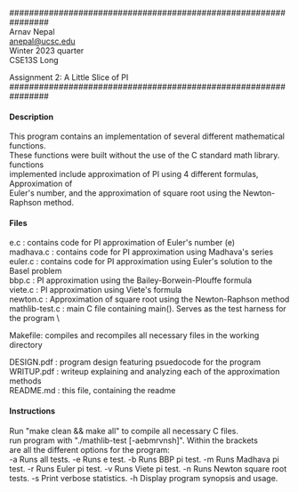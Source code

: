 ################################################################ \
Arnav Nepal \
anepal@ucsc.edu \
Winter 2023 quarter \
CSE13S Long

Assignment 2: A Little Slice of PI \
################################################################

#### Description

This program contains an implementation of several different mathematical functions. \
These functions were built without the use of the C standard math library. functions \
implemented include approximation of PI using 4 different formulas, Approximation of \
Euler's number, and the approximation of square root using the Newton-Raphson method. 

#### Files

e.c : contains code for PI approximation of Euler's number (e) \
madhava.c : contains code for PI approximation using Madhava's series \
euler.c : contains code for PI approximation using Euler's solution to the Basel problem \
bbp.c : PI approximation using the Bailey-Borwein-Plouffe formula \
viete.c : PI approximation using Viete's formula \
newton.c : Approximation of square root using the Newton-Raphson method \
mathlib-test.c : main C file containing main(). Serves as the test harness for the program \

Makefile: compiles and recompiles all necessary files in the working directory

DESIGN.pdf : program design featuring psuedocode for the program \
WRITUP.pdf : writeup explaining and analyzing each of the approximation methods \
README.md : this file, containing the readme

#### Instructions

Run "make clean && make all" to compile all necessary C files. \
run program with "./mathlib-test [-aebmrvnsh]". Within the brackets \
are all the different options for the program: \
  -a   Runs all tests.
  -e   Runs e test.
  -b   Runs BBP pi test.
  -m   Runs Madhava pi test.
  -r   Runs Euler pi test.
  -v   Runs Viete pi test.
  -n   Runs Newton square root tests.
  -s   Print verbose statistics.
  -h   Display program synopsis and usage.


